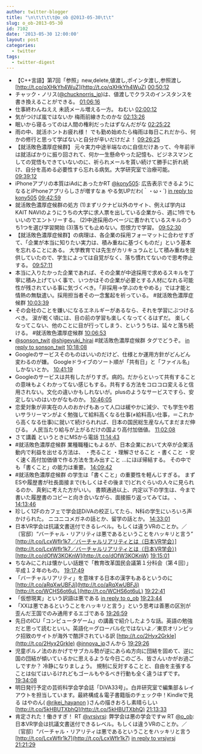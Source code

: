 ```yaml
---
author: twitter-blogger
title: "\n\t\t\t\t@o_ob @2013-05-30\t\t"
slug: o_ob-2013-05-30
id: 7102
date: '2013-05-30 12:00:00'
layout: post
categories:
  - twitter
tags:
  - twitter-digest
---
```


*   【C++言語】第7回「参照」new,delete,値渡し,ポインタ渡し,参照渡し [http://t.co/qXHkYh4WuZ](http://t.co/qXHkYh4WuZ) [00:50:12](http://twitter.com/o_ob/statuses/339770659578187776)
*   チャック・ノリス([@chucknorris_jp](http://twitter.com/chucknorris_jp))は、値渡しでクラスのインスタンスを書き換えることができる。 [01:06:16](http://twitter.com/o_ob/statuses/339774701998055424)
*   仕事終わんねええ 未読メール増える一方。 ねむい [02:00:12](http://twitter.com/o_ob/statuses/339788277555027968)
*   気がつけば嵐ではないか 梅雨前線きたのかな [02:13:26](http://twitter.com/o_ob/statuses/339791605240307712)
*   眠いから寝るってのは人間の権利だったはずなんだがな [02:25:22](http://twitter.com/o_ob/statuses/339794608718495744)
*   雨の中、就活ホントお疲れ様！ でも勤め始めたら梅雨は毎日これだから、何かの修行と思って学ばないと自分が辛いだけだよ！ [09:26:25](http://twitter.com/o_ob/statuses/339900569558851585)
*   【就活敗色濃厚症候群】 元々実力中途半端なのに自信だけあって、今年前半は就活ばかりに振り回されて、何か一生懸命やった記憶も、ビジネスマンとしての覚悟もできていないのに、祈られメールを貰い続けて勝手に折れ続け、自分を高める必要性すら忘れる病気。大学研究室で治療可能。 [09:39:12](http://twitter.com/o_ob/statuses/339903786992689152)
*   iPhoneアプリの本質はiAdにあったかRT [@kony505](http://twitter.com/kony505): 広告表示できるようになるとiPhoneアプリらしさが増すなぁ やる気UPだわ(｀・ω・´) [in reply to kony505](http://twitter.com/kony505/statuses/339790851385470977) [09:42:59](http://twitter.com/o_ob/statuses/339904740764839936)
*   就活敗色濃厚症候群の処方 (1)まずリクナビ以外のサイト、例えば学内はKAIT NAVIのようにうちの大学に求人票を出している企業から、週に1件でもいいのでエントリーする。 (2)中途採用のページに書かれているスキルのうち1つを選び学習開始 (3)落ちても止めない。怨恨力で学習。 [09:52:30](http://twitter.com/o_ob/statuses/339907135171334146)
*   【就活敗色濃厚症候群】の病理は、各企業の採用フォーマットに合わせすぎて、「企業が本当に知りたい実力は、積み重ねに基づくものだ」という基本を忘れることにある。 大学教育では先生がカリキュラムとして積み重ねを提供していたので、学生によっては自覚がなく、落ち慣れてないので思考停止する。 [09:57:11](http://twitter.com/o_ob/statuses/339908310297894913)
*   本当に入りたかった企業であれば、その企業が中途採用で求めるスキルを丁寧に積み上げていく事で、いつかはその企業が必要とする人材になれる可能性が残されている事に気づくべき。「非採用→学ぶのをやめる」では才能と情熱の無駄遣い。採用担当者その一念奮起を祈っている。 #就活敗色濃厚症候群 [10:03:39](http://twitter.com/o_ob/statuses/339909939470401536)
*   その会社のことを嫌いになるエネルギーがあるなら、それを学習にぶつけるべき。 涙が乾く頃には、目の前の学習も楽しくなってくるはずだ。 楽しくなってこない、他のことに目が行ってしまう、といううちは、延々と落ち続ける。 #就活敗色濃厚症候群 [10:06:53](http://twitter.com/o_ob/statuses/339910753844871168)
*   [@sonson_twit](http://twitter.com/sonson_twit) [@shigeyuki_hirai](http://twitter.com/shigeyuki_hirai) #就活敗色濃厚症候群 タグでどうぞ。 [in reply to sonson_twit](http://twitter.com/sonson_twit/statuses/339911373934956544) [10:18:08](http://twitter.com/o_ob/statuses/339913586136719360)
*   Googleのサービスそのものはいいのだけど、仕様とか運用方針がどんどん変わるのが嫌。 Googleドライブのソート順が「共有日」と「ファイル名」しかないとか。 [10:41:19](http://twitter.com/o_ob/statuses/339919419021070336)
*   Googleのサービスは共有したがりすぎ。病的。だからといって共有することの意味もよくわかってない感じもする。共有する方法をコロコロ変えると信用されない。文化の違いかもしれないが。plusのようなサービスですら、安定しないのはいかがなものか。 [10:46:05](http://twitter.com/o_ob/statuses/339920618965331968)
*   恋愛対象が非実在の人のおかげもあって人口は緩やかに減少、でも学生や若いサラリーマンがよく勉強して給料高くなる仕事(≠給料高い仕事，＝これから高くなる仕事)に就いて続けられれば、日本の国民総生産なんてまだまだ伸びる。 人民当たり給与が上がるだけの国より高付加価値。 [11:02:08](http://twitter.com/o_ob/statuses/339924658264629248)
*   さて講義 というときにMSから電話 [11:14:43](http://twitter.com/o_ob/statuses/339927825597476864)
*   #就活敗色濃厚症候群 業種職種にもよるが、日本企業において大卒が企業活動内で利益を出せる方法は、 ・売ること ・理解させること ・書くこと ・安く速く高付加価値で作る方法を生み出すこと …にほぼ帰結する。 その中でも「書くこと」の能力は重要。 [14:09:42](http://twitter.com/o_ob/statuses/339971858722066432)
*   #就活敗色濃厚症候群 の学生は「書くこと」の重要性を軽んじすぎる。 まずESや履歴書が社長面接まで(もしくはその後まで)どれぐらいの人々に見られるのか、真剣に考えた方がいい。 書類通過以上、内定以下の学生は、今まで書いた履歴書のコピーと向き合いながら、面接振り返ってみては。 、 [14:13:46](http://twitter.com/o_ob/statuses/339972883176628224)
*   珍しく12Fのカフェで学会誌DiVAの校正してたら、N科の学生にいろいろ声かけられた。 ニコニコメガネの話とか、留学の話とか。 [14:33:01](http://twitter.com/o_ob/statuses/339977727052496896)
*   日本VR学会は抗議文書送付できるレベル。もしくは違うVRのことか。／〔官邸〕“バーチャル・リアリティは悪であるということをハッキリと言う” [http://t.co/LcxWflr1k7／バーチャルリアリティとは（日本VR学会）](http://t.co/LcxWflr1k7／バーチャルリアリティとは（日本VR学会）) [http://t.co/dOfW3KOKnW](http://t.co/dOfW3KOKnW) [19:15:01](http://twitter.com/o_ob/statuses/340048695103983617)
*   ちなみにこれは懐かしい話題で「教育改革国民会議第１分科会（第４回）」 平成１２年のもの。 [19:17:49](http://twitter.com/o_ob/statuses/340049401361870848)
*   「バーチャルリアリティ」を意味する日本の漢字もあるというのに [http://t.co/aRqXwUBFJj](http://t.co/aRqXwUBFJj) [http://t.co/WCHS6ot6uL](http://t.co/WCHS6ot6uL) [19:22:41](http://twitter.com/o_ob/statuses/340050624911638528)
*   「仮想現実」という訳語は悪である [in reply to o_ob](http://twitter.com/o_ob/statuses/340050624911638528) [19:23:44](http://twitter.com/o_ob/statuses/340050891291889667)
*   「XXは悪であるということをハッキリと言う」という思考は善悪の区別が歪んだ王国でのみ通用するエゴである [19:26:59](http://twitter.com/o_ob/statuses/340051705435680770)
*   先日のICU「コンピュータゲーム」の講義で紹介したような話。英語の勉強だと思って読むといい。英語化＝グローバル化ではないよ／東京オリンピック招致のサイトが海外で酷評されている訳 [http://t.co/2Hyx2Grkle](http://t.co/2Hyx2Grkle) [@innova_jp](http://twitter.com/innova_jp)さんから [19:29:26](http://twitter.com/o_ob/statuses/340052322266787840)
*   児童ポルノ法のおかげでサブカル勢が逆にあらぬ方向に団結を固めて、逆に国の団結が傾いているかに思えるような今日このごろ、皆さんいかがお過ごしですか？ 冷静になりましょう。 規制に反対することと、自由を主張することは似てはいるけれどもゴールもやるべき行動も全く違うはずです。 [19:34:08](http://twitter.com/o_ob/statuses/340053505488351232)
*   明日発行予定の芸術科学会学会誌「DiVA33号」。白井研究室で編集部＆レイアウトを担当しています。最終構成＆電子書籍版のチェック中！Kindleで見る はやのん( [@rikei_hayanon](http://twitter.com/rikei_hayanon) )さんの描きおろし素晴らしい [http://t.co/5kHBUTXbhQ](http://t.co/5kHBUTXbhQ) [21:13:33](http://twitter.com/o_ob/statuses/340078525316988928)
*   肯定された！働きすぎ！ RT [@vrsjvrsj](http://twitter.com/vrsjvrsj): 弊学会は悪の学会ですw RT [@o_ob](http://twitter.com/o_ob): 日本VR学会は抗議文書送付できるレベル。もしくは違うVRのことか。／〔官邸〕“バーチャル・リアリティは悪であるということをハッキリと言う [http://t.co/LcxWflr1k7](http://t.co/LcxWflr1k7) [in reply to vrsjvrsj](http://twitter.com/vrsjvrsj/statuses/340074976294096898) [21:21:29](http://twitter.com/o_ob/statuses/340080520589348865)